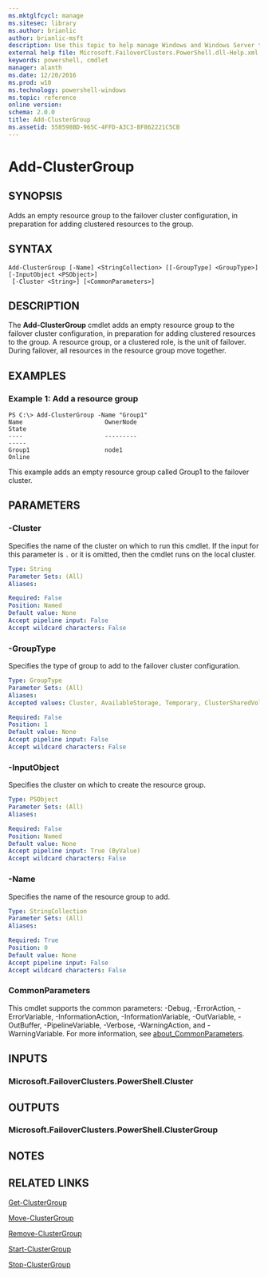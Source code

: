```yaml
---
ms.mktglfcycl: manage
ms.sitesec: library
ms.author: brianlic
author: brianlic-msft
description: Use this topic to help manage Windows and Windows Server technologies with Windows PowerShell.
external help file: Microsoft.FailoverClusters.PowerShell.dll-Help.xml
keywords: powershell, cmdlet
manager: alanth
ms.date: 12/20/2016
ms.prod: w10
ms.technology: powershell-windows
ms.topic: reference
online version: 
schema: 2.0.0
title: Add-ClusterGroup
ms.assetid: 558598BD-965C-4FFD-A3C3-BF862221C5CB
---
```


# Add-ClusterGroup

## SYNOPSIS
Adds an empty resource group to the failover cluster configuration, in preparation for adding clustered resources to the group.

## SYNTAX

```
Add-ClusterGroup [-Name] <StringCollection> [[-GroupType] <GroupType>] [-InputObject <PSObject>]
 [-Cluster <String>] [<CommonParameters>]
```

## DESCRIPTION
The **Add-ClusterGroup** cmdlet adds an empty resource group to the failover cluster configuration, in preparation for adding clustered resources to the group.
A resource group, or a clustered role, is the unit of failover.
During failover, all resources in the resource group move together.

## EXAMPLES

### Example 1: Add a resource group
```
PS C:\> Add-ClusterGroup -Name "Group1"
Name                       OwnerNode                                      State 
----                       ---------                                      ----- 
Group1                     node1                                         Online
```

This example adds an empty resource group called Group1 to the failover cluster.

## PARAMETERS

### -Cluster
Specifies the name of the cluster on which to run this cmdlet.
If the input for this parameter is `.` or it is omitted, then the cmdlet runs on the local cluster.

```yaml
Type: String
Parameter Sets: (All)
Aliases: 

Required: False
Position: Named
Default value: None
Accept pipeline input: False
Accept wildcard characters: False
```

### -GroupType
Specifies the type of group to add to the failover cluster configuration.

```yaml
Type: GroupType
Parameter Sets: (All)
Aliases: 
Accepted values: Cluster, AvailableStorage, Temporary, ClusterSharedVolume, ClusterStoragePool, FileServer, DhcpServer, Dtc, Msmq, Wins, StandAloneDfs, GenericApplication, GenericService, GenericScript, IScsiNameService, VirtualMachine, TsSessionBroker, IScsiTarget, ScaleoutFileServer, VMReplicaBroker, TaskScheduler, Unknown

Required: False
Position: 1
Default value: None
Accept pipeline input: False
Accept wildcard characters: False
```

### -InputObject
Specifies the cluster on which to create the resource group.

```yaml
Type: PSObject
Parameter Sets: (All)
Aliases: 

Required: False
Position: Named
Default value: None
Accept pipeline input: True (ByValue)
Accept wildcard characters: False
```

### -Name
Specifies the name of the resource group to add.

```yaml
Type: StringCollection
Parameter Sets: (All)
Aliases: 

Required: True
Position: 0
Default value: None
Accept pipeline input: False
Accept wildcard characters: False
```

### CommonParameters
This cmdlet supports the common parameters: -Debug, -ErrorAction, -ErrorVariable, -InformationAction, -InformationVariable, -OutVariable, -OutBuffer, -PipelineVariable, -Verbose, -WarningAction, and -WarningVariable. For more information, see [about_CommonParameters](http://go.microsoft.com/fwlink/?LinkID=113216).

## INPUTS

### Microsoft.FailoverClusters.PowerShell.Cluster

## OUTPUTS

### Microsoft.FailoverClusters.PowerShell.ClusterGroup

## NOTES

## RELATED LINKS

[Get-ClusterGroup](./Get-ClusterGroup.md)

[Move-ClusterGroup](./Move-ClusterGroup.md)

[Remove-ClusterGroup](./Remove-ClusterGroup.md)

[Start-ClusterGroup](./Start-ClusterGroup.md)

[Stop-ClusterGroup](./Stop-ClusterGroup.md)

